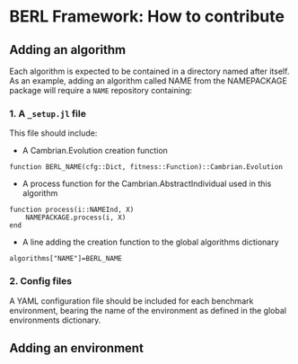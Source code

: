 # BERL Framework: How to contribute

## Adding an algorithm

Each algorithm is expected to be contained in a directory named after itself.   
As an example, adding an algorithm called NAME from the NAMEPACKAGE package will require a `NAME` repository containing:

### 1. A `_setup.jl` file

This file should include:
- A Cambrian.Evolution creation function
```
function BERL_NAME(cfg::Dict, fitness::Function)::Cambrian.Evolution
```
- A process function for the Cambrian.AbstractIndividual used in this algorithm
```
function process(i::NAMEInd, X)
    NAMEPACKAGE.process(i, X)
end
```

- A line adding the creation function to the global algorithms dictionary 
```
algorithms["NAME"]=BERL_NAME
```

### 2. Config files

A YAML configuration file should be included for each benchmark environment, bearing the name of the environment as defined in the global environments dictionary.

## Adding an environment
